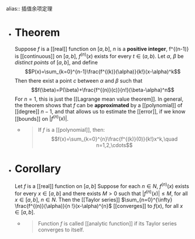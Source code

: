 alias:: 插值余项定理

- # Theorem
  Suppose $f$ is a [[real]] function on $[a, b]$, $n$ is a **positive integer**, f^{(n-1)} is [[continuous]] on $[a, b]$, $f^{(n)}(x)$ exists for every $t\in(a, b)$. Let $\alpha$, $\beta$ be *distinct points* of $[a, b]$, and define
  $$P(x)=\sum_{k=0}^{n-1}\frac{f^{(k)}(\alpha)}{k!}(x-\alpha)^k$$
  Then there exist a point $c$ between $\alpha$ and $\beta$ such that
  $$f(\beta)=P(\beta)+\frac{f^{(n)}(c)}{n!}(\beta-\alpha)^n$$
  For $n = 1$, this is just the [[Lagrange mean value theorem]]. 
  In general, the theorem shows that $f$ can be **approximated** by a [[polynomial]] of [[degree]] $n - 1$, and that allows us to estimate the [[error]], if we know [[bounds]] on $\left|f^{(n)}(x)\right|$.
	- >If $f$ is a [[polynomial]], then:
	  $$f(x)=\sum_{k=0}^{n}\frac{f^{(k)}(0)}{k!}x^k,\quad n=1,2,\cdots$$
- # Corollary
  Let $f$ is a [[real]] function on $[a, b]$ Suppose for each  $n\in N$, $f^{(n)}(x)$ exists for every $x \in[a, b]$ and there exists $M>0$ such that $\left|f^{(n)}(x)\right| \leq M$, for all $x \in[a, b]$, $n \in N$. Then the [[Taylor series]] $\sum_{n=0}^{\infty} \frac{f^{(n)}(\alpha)}{n !}(x-\alpha)^{n}$  [[converges]] to $f(x)$, for all $x \in[a, b]$.
	- > Function $f$ is called [[analytic function]] if its Taylor series converges to itself.